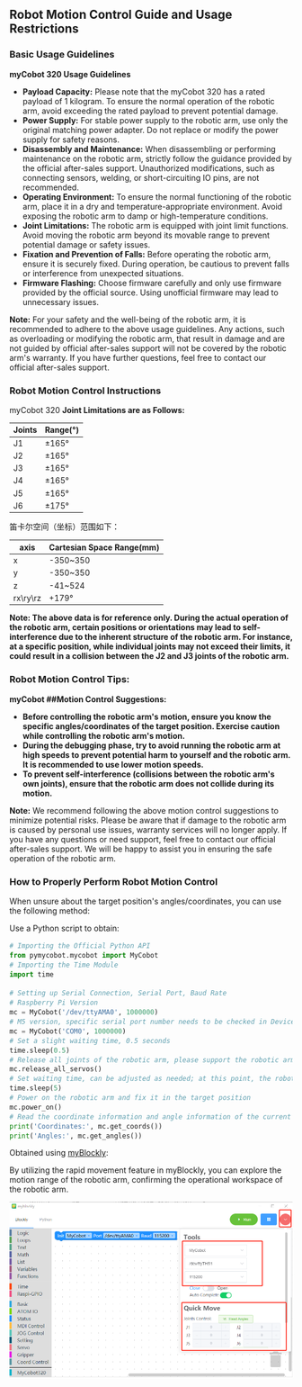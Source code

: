 ## **Robot Motion Control Guide and Usage Restrictions**

### **Basic Usage Guidelines**

**myCobot 320 Usage Guidelines**

- **Payload Capacity:** Please note that the myCobot 320 has a rated payload of 1 kilogram. To ensure the normal operation of the robotic arm, avoid exceeding the rated payload to prevent potential damage.
- **Power Supply:** For stable power supply to the robotic arm, use only the original matching power adapter. Do not replace or modify the power supply for safety reasons.
- **Disassembly and Maintenance:** When disassembling or performing maintenance on the robotic arm, strictly follow the guidance provided by the official after-sales support. Unauthorized modifications, such as connecting sensors, welding, or short-circuiting IO pins, are not recommended.
- **Operating Environment:** To ensure the normal functioning of the robotic arm, place it in a dry and temperature-appropriate environment. Avoid exposing the robotic arm to damp or high-temperature conditions.
- **Joint Limitations:** The robotic arm is equipped with joint limit functions. Avoid moving the robotic arm beyond its movable range to prevent potential damage or safety issues.
- **Fixation and Prevention of Falls:** Before operating the robotic arm, ensure it is securely fixed. During operation, be cautious to prevent falls or interference from unexpected situations.
- **Firmware Flashing:** Choose firmware carefully and only use firmware provided by the official source. Using unofficial firmware may lead to unnecessary issues.

**Note:** For your safety and the well-being of the robotic arm, it is recommended to adhere to the above usage guidelines. Any actions, such as overloading or modifying the robotic arm, that result in damage and are not guided by official after-sales support will not be covered by the robotic arm's warranty. If you have further questions, feel free to contact our official after-sales support.

### **Robot Motion Control Instructions**

myCobot 320
**Joint Limitations are as Follows:**

| **Joints** | **Range**(°) |
| ---------- | ------------ |
| J1         | ±165°        |
| J2         | ±165°        |
| J3         | ±165°        |
| J4         | ±165°        |
| J5         | ±165°        |
| J6         | ±175°        |

笛卡尔空间（坐标）范围如下：

| axis     | **Cartesian Space Range**(mm) |
| -------- | ----------------------------- |
| x        | -350~350                      |
| y        | -350~350                      |
| z        | -41~524                       |
| rx\ry\rz | +179°                         |

**Note: The above data is for reference only. During the actual operation of the robotic arm, certain positions or orientations may lead to self-interference due to the inherent structure of the robotic arm. For instance, at a specific position, while individual joints may not exceed their limits, it could result in a collision between the J2 and J3 joints of the robotic arm.**

### Robot Motion Control Tips:

**myCobot ##Motion Control Suggestions:**

- **Before controlling the robotic arm's motion, ensure you know the specific angles/coordinates of the target position. Exercise caution while controlling the robotic arm's motion.**
- **During the debugging phase, try to avoid running the robotic arm at high speeds to prevent potential harm to yourself and the robotic arm. It is recommended to use lower motion speeds.**
- **To prevent self-interference (collisions between the robotic arm's own joints), ensure that the robotic arm does not collide during its motion.**

**Note:** We recommend following the above motion control suggestions to minimize potential risks. Please be aware that if damage to the robotic arm is caused by personal use issues, warranty services will no longer apply. If you have any questions or need support, feel free to contact our official after-sales support. We will be happy to assist you in ensuring the safe operation of the robotic arm.

### How to Properly Perform Robot Motion Control

When unsure about the target position's angles/coordinates, you can use the following method:

Use a Python script to obtain:

```python
# Importing the Official Python API
from pymycobot.mycobot import MyCobot
# Importing the Time Module
import time

# Setting up Serial Connection, Serial Port, Baud Rate
# Raspberry Pi Version
mc = MyCobot('/dev/ttyAMA0', 1000000)
# M5 version, specific serial port number needs to be checked in Device Manager
mc = MyCobot('COM0', 1000000)
# Set a slight waiting time, 0.5 seconds
time.sleep(0.5)
# Release all joints of the robotic arm, please support the robotic arm by hand
mc.release_all_servos()
# Set waiting time, can be adjusted as needed; at this point, the robotic arm can be moved to the target position
time.sleep(5)
# Power on the robotic arm and fix it in the target position
mc.power_on()
# Read the coordinate information and angle information of the current position and output to the console
print('Coordinates:', mc.get_coords())
print('Angles:', mc.get_angles())
```

Obtained using [myBlockly](https://chat.openai.com/c/www.baidu.com):

By utilizing the rapid movement feature in myBlockly, you can explore the motion range of the robotic arm, confirming the operational workspace of the robotic arm.

![image-20231213141753573](../../resourse/2-serialproduct\2.2.1.3_320M5\myBlockly.png)